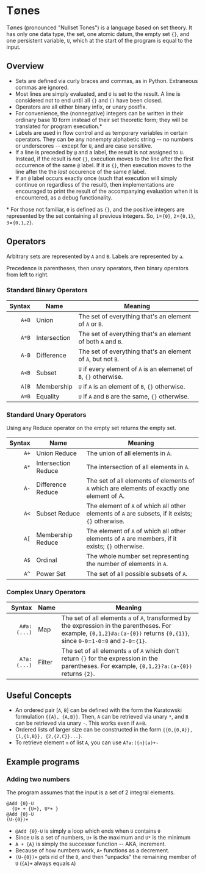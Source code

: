 # T∅nes

T∅nes (pronounced "Nullset Tones") is a language based on set theory. It has only one data type, the set, one atomic datum, the empty set `{}`, and one persistent variable, `U`, which at the start of the program is equal to the input.

## Overview

- Sets are defined via curly braces and commas, as in Python. Extraneous commas are ignored.
- Most lines are simply evaluated, and `U` is set to the result. A line is considered not to end until all `{}` and `()` have been closed.
- Operators are all either binary infix, or unary postfix.
- For convenience, the (nonnegative) integers can be written in their ordinary base 10 form instead of their set theoretic form; they will be translated for program execution.\*
- Labels are used in flow control and as temporary variables in certain operators. They can be any nonempty alphabetic string -- no numbers or underscores -- except for `U`, and are case sensitive.
- If a line is preceded by `@` and a label, the result is not assigned to `U`. Instead, if the result is *not* `{}`, execution moves to the line after the first occurrence of the same `@` label. If it *is* `{}`, then execution moves to the line after the the *last* occurence of the same `@` label.
- If an `@` label occurs exactly once (such that execution will simply continue on regardless of the result), then implementations are encouraged to print the result of the accompanying evaluation when it is encountered, as a debug functionality.

\* For those not familiar, `0` is defined as `{}`, and the positive integers are represented by the set containing all previous integers. So, `1`=`{0}`, `2`=`{0,1}`, `3`=`{0,1,2}`.

## Operators

Arbitrary sets are represented by `A` and `B`. Labels are represented by `a`.

Precedence is parentheses, then unary operators, then binary operators from left to right.

### Standard Binary Operators

| Syntax      |     Name            | Meaning |
| ----------: | ------------------- | ------- |
| `A+B`       | Union               | The set of everything that's an element of `A` or `B`. |
| `A*B`       | Intersection        | The set of everything that's an element of both `A` and `B`. |
| `A-B`       | Difference          | The set of everything that's an element of `A`, but not `B`. |
| `A<B`       | Subset              | `U` if every element of `A` is an elemenet of `B`, `{}` otherwise. |
| `A[B`       | Membership          | `U` if `A` is an element of `B`, `{}` otherwise. |
| `A=B`       | Equality            | `U` if `A` and `B` are the same, `{}` otherwise. |

### Standard Unary Operators

Using any Reduce operator on the empty set returns the empty set.

| Syntax      |     Name            | Meaning |
| ----------: | ------------------- | ------- |
| `A+`        | Union Reduce        | The union of all elements in `A`. |
| `A*`        | Intersection Reduce | The intersection of all elements in `A`. |
| `A-`        | Difference Reduce   | The set of all elements of elements of `A` which are elements of exactly one element of A. |
| `A<`        | Subset Reduce       | The element of `A` of which all other elements of `A` are subsets, if it exists; `{}` otherwise. |
| `A[`        | Membership Reduce   | The element of `A` of which all other elements of `A` are members, if it exists; `{}` otherwise. |
| `A$`        | Ordinal             | The whole number set representing the number of elements in `A`. |
| `A^`        | Power Set           | The set of all possible subsets of `A`. |

### Complex Unary Operators

| Syntax      |     Name            | Meaning |
| ----------: | ------------------- | ------- |
| `A#a:(...)` | Map                 | The set of all elements `a` of `A`, transformed by the expression in the parentheses. For example, `{0,1,2}#a:(a-{0})` returns `{0,{1}}`, since `0-0`=`1-0`=`0` and `2-0`=`{1}`. |
| `A?a:(...)` | Filter              | The set of all elements `a` of `A` which don't return `{}` for the expression in the parentheses. For example, `{0,1,2}?a:(a-{0})` returns `{2}`. |

## Useful Concepts

- An ordered pair [`A`, `B`] can be defined with the form the Kuratowski formulation `{{A}, {A,B}}`. Then, `A` can be retrieved via unary `*`, and `B` can be retrieved via unary `-`. This works even if `A`=`B`.
- Ordered lists of larger size can be constructed in the form `{{0,{0,A}}, {1,{1,B}}, {2,{2,C}}...}`.
- To retrieve element `n` of list `A`, you can use `A?a:({n}[a)+-`


## Example programs

### Adding two numbers

The program assumes that the input is a set of 2 integral elements.

```
@Add {0}-U
  {U+ + {U+}, U*+ }
@Add {0}-U
(U-{0})+
```

- `@Add {0}-U` is simply a loop which ends when `U` contains `0`
- Since `U` is a set of numbers, `U+` is the maximum and `U*` is the minimum
- `A + {A}` is simply the successor function -- AKA, increment.
- Because of how numbers work, `A+` functions as a decrement.
- `(U-{0})+` gets rid of the `0`, and then "unpacks" the remaining member of `U` (`{A}+` always equals `A`)